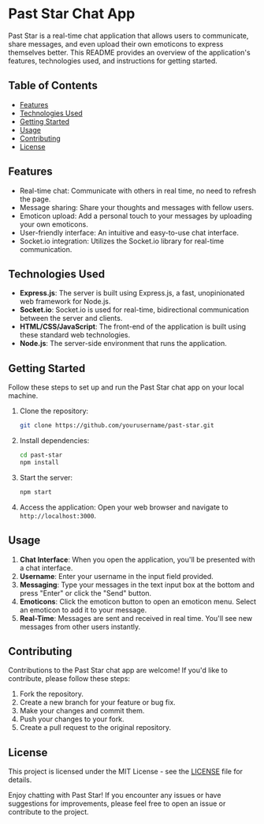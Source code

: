 # Past Star Chat App

Past Star is a real-time chat application that allows users to communicate, share messages, and even upload their own emoticons to express themselves better. This README provides an overview of the application's features, technologies used, and instructions for getting started.

## Table of Contents

- [Features](#features)
- [Technologies Used](#technologies-used)
- [Getting Started](#getting-started)
- [Usage](#usage)
- [Contributing](#contributing)
- [License](#license)

## Features

- Real-time chat: Communicate with others in real time, no need to refresh the page.
- Message sharing: Share your thoughts and messages with fellow users.
- Emoticon upload: Add a personal touch to your messages by uploading your own emoticons.
- User-friendly interface: An intuitive and easy-to-use chat interface.
- Socket.io integration: Utilizes the Socket.io library for real-time communication.

## Technologies Used

- **Express.js**: The server is built using Express.js, a fast, unopinionated web framework for Node.js.
- **Socket.io**: Socket.io is used for real-time, bidirectional communication between the server and clients.
- **HTML/CSS/JavaScript**: The front-end of the application is built using these standard web technologies.
- **Node.js**: The server-side environment that runs the application.

## Getting Started

Follow these steps to set up and run the Past Star chat app on your local machine.

1. Clone the repository:

   ```bash
   git clone https://github.com/yourusername/past-star.git
   ```

2. Install dependencies:

   ```bash
   cd past-star
   npm install
   ```

3. Start the server:

   ```bash
   npm start
   ```

4. Access the application:
   Open your web browser and navigate to `http://localhost:3000`.

## Usage

1. **Chat Interface**: When you open the application, you'll be presented with a chat interface.
2. **Username**: Enter your username in the input field provided.
3. **Messaging**: Type your messages in the text input box at the bottom and press "Enter" or click the "Send" button.
4. **Emoticons**: Click the emoticon button to open an emoticon menu. Select an emoticon to add it to your message.
5. **Real-Time**: Messages are sent and received in real time. You'll see new messages from other users instantly.

## Contributing

Contributions to the Past Star chat app are welcome! If you'd like to contribute, please follow these steps:

1. Fork the repository.
2. Create a new branch for your feature or bug fix.
3. Make your changes and commit them.
4. Push your changes to your fork.
5. Create a pull request to the original repository.

## License

This project is licensed under the MIT License - see the [LICENSE](LICENSE) file for details.

Enjoy chatting with Past Star! If you encounter any issues or have suggestions for improvements, please feel free to open an issue or contribute to the project.
